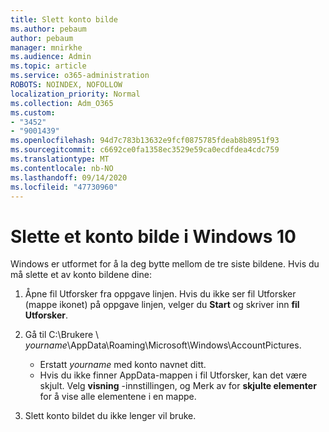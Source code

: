 ```yaml
---
title: Slett konto bilde
ms.author: pebaum
author: pebaum
manager: mnirkhe
ms.audience: Admin
ms.topic: article
ms.service: o365-administration
ROBOTS: NOINDEX, NOFOLLOW
localization_priority: Normal
ms.collection: Adm_O365
ms.custom:
- "3452"
- "9001439"
ms.openlocfilehash: 94d7c783b13632e9fcf0875785fdeab8b8951f93
ms.sourcegitcommit: c6692ce0fa1358ec3529e59ca0ecdfdea4cdc759
ms.translationtype: MT
ms.contentlocale: nb-NO
ms.lasthandoff: 09/14/2020
ms.locfileid: "47730960"
---
```

# <a name="delete-an-account-picture-in-windows-10"></a>Slette et konto bilde i Windows 10

Windows er utformet for å la deg bytte mellom de tre siste bildene. Hvis du må slette et av konto bildene dine:

1. Åpne fil Utforsker fra oppgave linjen. Hvis du ikke ser fil Utforsker (mappe ikonet) på oppgave linjen, velger du **Start** og skriver inn **fil Utforsker**.

2. Gå til C:\Brukere \\ *yourname*\AppData\Roaming\Microsoft\Windows\AccountPictures. 
    - Erstatt *yourname* med konto navnet ditt.
    - Hvis du ikke finner AppData-mappen i fil Utforsker, kan det være skjult. Velg **visning** -innstillingen, og Merk av for **skjulte elementer** for å vise alle elementene i en mappe.

3. Slett konto bildet du ikke lenger vil bruke.
 
 